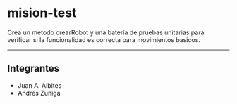 # mision-test

Crea un metodo crearRobot y una batería de pruebas unitarias para verificar si 
la funcionalidad es correcta para movimientos basicos.

***

## Integrantes
- Juan A. Albites
- Andrés Zuñiga
